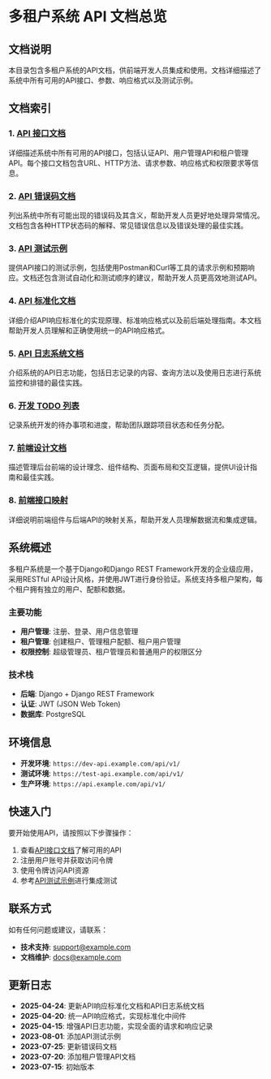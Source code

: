 # 多租户系统 API 文档总览

## 文档说明

本目录包含多租户系统的API文档，供前端开发人员集成和使用。文档详细描述了系统中所有可用的API接口、参数、响应格式以及测试示例。

## 文档索引

### 1. [API 接口文档](api_documentation.md)

详细描述系统中所有可用的API接口，包括认证API、用户管理API和租户管理API。每个接口文档包含URL、HTTP方法、请求参数、响应格式和权限要求等信息。

### 2. [API 错误码文档](api_error_codes.md)

列出系统中所有可能出现的错误码及其含义，帮助开发人员更好地处理异常情况。文档包含各种HTTP状态码的解释、常见错误信息以及错误处理的最佳实践。

### 3. [API 测试示例](api_testing_examples.md)

提供API接口的测试示例，包括使用Postman和Curl等工具的请求示例和预期响应。文档还包含测试自动化和测试顺序的建议，帮助开发人员更高效地测试API。

### 4. [API 标准化文档](api_standardization.md)

详细介绍API响应标准化的实现原理、标准响应格式以及前后端处理指南。本文档帮助开发人员理解和正确使用统一的API响应格式。

### 5. [API 日志系统文档](api_logging.md)

介绍系统的API日志功能，包括日志记录的内容、查询方法以及使用日志进行系统监控和排错的最佳实践。

### 6. [开发 TODO 列表](todo_list.md)

记录系统开发的待办事项和进度，帮助团队跟踪项目状态和任务分配。

### 7. [前端设计文档](admin_frontend_design.md)

描述管理后台前端的设计理念、组件结构、页面布局和交互逻辑，提供UI设计指南和最佳实践。

### 8. [前端接口映射](admin_frontend_api_mapping.md)

详细说明前端组件与后端API的映射关系，帮助开发人员理解数据流和集成逻辑。

## 系统概述

多租户系统是一个基于Django和Django REST Framework开发的企业级应用，采用RESTful API设计风格，并使用JWT进行身份验证。系统支持多租户架构，每个租户拥有独立的用户、配额和数据。

### 主要功能

- **用户管理**: 注册、登录、用户信息管理
- **租户管理**: 创建租户、管理租户配额、租户用户管理
- **权限控制**: 超级管理员、租户管理员和普通用户的权限区分

### 技术栈

- **后端**: Django + Django REST Framework
- **认证**: JWT (JSON Web Token)
- **数据库**: PostgreSQL

## 环境信息

- **开发环境**: `https://dev-api.example.com/api/v1/`
- **测试环境**: `https://test-api.example.com/api/v1/`
- **生产环境**: `https://api.example.com/api/v1/`

## 快速入门

要开始使用API，请按照以下步骤操作：

1. 查看[API接口文档](api_documentation.md)了解可用的API
2. 注册用户账号并获取访问令牌
3. 使用令牌访问API资源
4. 参考[API测试示例](api_testing_examples.md)进行集成测试

## 联系方式

如有任何问题或建议，请联系：

- **技术支持**: support@example.com
- **文档维护**: docs@example.com

## 更新日志

- **2025-04-24**: 更新API响应标准化文档和API日志系统文档
- **2025-04-20**: 统一API响应格式，实现标准化中间件
- **2025-04-15**: 增强API日志功能，实现全面的请求和响应记录
- **2023-08-01**: 添加API测试示例
- **2023-07-25**: 更新错误码文档
- **2023-07-20**: 添加租户管理API文档
- **2023-07-15**: 初始版本